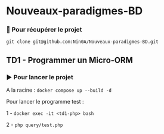 # Nouveaux-paradigmes-BD

### 🚀 Pour récupérer le projet

`git clone git@github.com:Nin0A/Nouveaux-paradigmes-BD.git`

## TD1 - Programmer un Micro-ORM
### ▶️ Pour lancer le projet

A la racine : `docker compose up --build -d`

Pour lancer le programme test :

1 - `docker exec -it <td1-php> bash`

2 - `php query/test.php`
